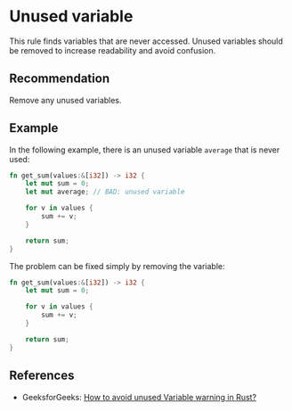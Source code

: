 # Unused variable
This rule finds variables that are never accessed. Unused variables should be removed to increase readability and avoid confusion.


## Recommendation
Remove any unused variables.


## Example
In the following example, there is an unused variable `average` that is never used:


```rust
fn get_sum(values:&[i32]) -> i32 {
	let mut sum = 0;
	let mut average; // BAD: unused variable

	for v in values {
		sum += v;
	}

	return sum;
}

```
The problem can be fixed simply by removing the variable:


```rust
fn get_sum(values:&[i32]) -> i32 {
	let mut sum = 0;

	for v in values {
		sum += v;
	}

	return sum;
}

```

## References
* GeeksforGeeks: [How to avoid unused Variable warning in Rust?](https://www.geeksforgeeks.org/how-to-avoid-unused-variable-warning-in-rust/)
